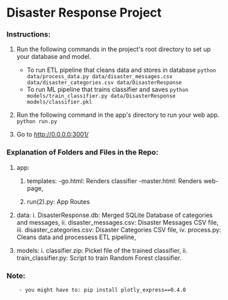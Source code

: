 # Disaster Response Project

### Instructions:
1. Run the following commands in the project's root directory to set up your database and model.

    - To run ETL pipeline that cleans data and stores in database
        `python data/process_data.py data/disaster_messages.csv data/disaster_categories.csv data/DisasterResponse`
    - To run ML pipeline that trains classifier and saves
        `python models/train_classifier.py data/DisasterResponse models/classifier.pkl`

2. Run the following command in the app's directory to run your web app.
    `python run.py`
    
3. Go to http://0.0.0.0:3001/
    
### Explanation of Folders and Files in the Repo:

1. app: 
      1. templates:
                -go.html: Renders classifier
                -master.html: Renders web-page,
                
      2. run(2).py: App Routes
      
2. data:
       i. DisasterResponse.db: Merged SQLite Database of categories and messages,
       ii. disaster_messages.csv: Disaster Messages CSV file,
       iii. disaster_categories.csv: Disaster Categories CSV file,
       iv. process.py: Cleans data and processess ETL pipeline,
      
3. models:
         i. classifier.zip: Pickel file of the trained classifier,
         ii. train_classifier.py: Script to train Random Forest classifier. 
### Note:
        - you might have to: pip install plotly_express==0.4.0
